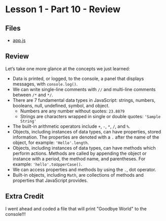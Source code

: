 # Lesson 1 - Part 10 - Review

## Files

- [app.js](./app.js)

## Review

Let’s take one more glance at the concepts we just learned:

- Data is printed, or logged, to the console, a panel that displays messages, with `console.log()`.
- We can write single-line comments with `//` and multi-line comments between `/*` and `*/`.
- There are 7 fundamental data types in JavaScript: strings, numbers, booleans, null, undefined, symbol, and object.
    - Numbers are any number without quotes: `23.8879`
    - Strings are characters wrapped in single or double quotes: `'Sample String'`
- The built-in arithmetic operators include `+`, `-`, `*`, `/`, and `%`.
- Objects, including instances of data types, can have properties, stored information. The properties are denoted with a `.` after the name of the object, for example: `'Hello'.length`.
- Objects, including instances of data types, can have methods which perform actions. Methods are called by appending the object or instance with a period, the method name, and parentheses. For example: `'hello'.toUpperCase()`.
- We can access properties and methods by using the `.`, dot operator.
- Built-in objects, including `Math`, are collections of methods and properties that JavaScript provides.

## Extra Credit

I went ahead and coded a file that will print "Goodbye World" to the console!!!